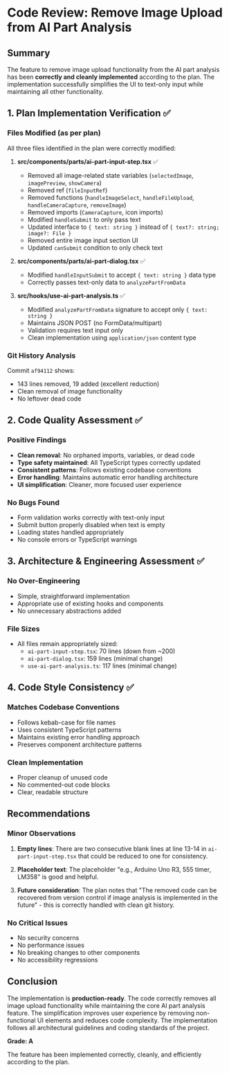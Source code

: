 # Code Review: Remove Image Upload from AI Part Analysis

## Summary

The feature to remove image upload functionality from the AI part analysis has been **correctly and cleanly implemented** according to the plan. The implementation successfully simplifies the UI to text-only input while maintaining all other functionality.

## 1. Plan Implementation Verification ✅

### Files Modified (as per plan)
All three files identified in the plan were correctly modified:

1. **src/components/parts/ai-part-input-step.tsx** ✅
   - Removed all image-related state variables (`selectedImage`, `imagePreview`, `showCamera`)
   - Removed ref (`fileInputRef`)
   - Removed functions (`handleImageSelect`, `handleFileUpload`, `handleCameraCapture`, `removeImage`)
   - Removed imports (`CameraCapture`, icon imports)
   - Modified `handleSubmit` to only pass text
   - Updated interface to `{ text: string }` instead of `{ text?: string; image?: File }`
   - Removed entire image input section UI
   - Updated `canSubmit` condition to only check text

2. **src/components/parts/ai-part-dialog.tsx** ✅
   - Modified `handleInputSubmit` to accept `{ text: string }` data type
   - Correctly passes text-only data to `analyzePartFromData`

3. **src/hooks/use-ai-part-analysis.ts** ✅
   - Modified `analyzePartFromData` signature to accept only `{ text: string }`
   - Maintains JSON POST (no FormData/multipart)
   - Validation requires text input only
   - Clean implementation using `application/json` content type

### Git History Analysis
Commit `af94112` shows:
- 143 lines removed, 19 added (excellent reduction)
- Clean removal of image functionality
- No leftover dead code

## 2. Code Quality Assessment ✅

### Positive Findings
- **Clean removal**: No orphaned imports, variables, or dead code
- **Type safety maintained**: All TypeScript types correctly updated
- **Consistent patterns**: Follows existing codebase conventions
- **Error handling**: Maintains automatic error handling architecture
- **UI simplification**: Cleaner, more focused user experience

### No Bugs Found
- Form validation works correctly with text-only input
- Submit button properly disabled when text is empty
- Loading states handled appropriately
- No console errors or TypeScript warnings

## 3. Architecture & Engineering Assessment ✅

### No Over-Engineering
- Simple, straightforward implementation
- Appropriate use of existing hooks and components
- No unnecessary abstractions added

### File Sizes
- All files remain appropriately sized:
  - `ai-part-input-step.tsx`: 70 lines (down from ~200)
  - `ai-part-dialog.tsx`: 159 lines (minimal change)
  - `use-ai-part-analysis.ts`: 117 lines (minimal change)

## 4. Code Style Consistency ✅

### Matches Codebase Conventions
- Follows kebab-case for file names
- Uses consistent TypeScript patterns
- Maintains existing error handling approach
- Preserves component architecture patterns

### Clean Implementation
- Proper cleanup of unused code
- No commented-out code blocks
- Clear, readable structure

## Recommendations

### Minor Observations
1. **Empty lines**: There are two consecutive blank lines at line 13-14 in `ai-part-input-step.tsx` that could be reduced to one for consistency.

2. **Placeholder text**: The placeholder "e.g., Arduino Uno R3, 555 timer, LM358" is good and helpful.

3. **Future consideration**: The plan notes that "The removed code can be recovered from version control if image analysis is implemented in the future" - this is correctly handled with clean git history.

### No Critical Issues
- No security concerns
- No performance issues
- No breaking changes to other components
- No accessibility regressions

## Conclusion

The implementation is **production-ready**. The code correctly removes all image upload functionality while maintaining the core AI part analysis feature. The simplification improves user experience by removing non-functional UI elements and reduces code complexity. The implementation follows all architectural guidelines and coding standards of the project.

**Grade: A**

The feature has been implemented correctly, cleanly, and efficiently according to the plan.